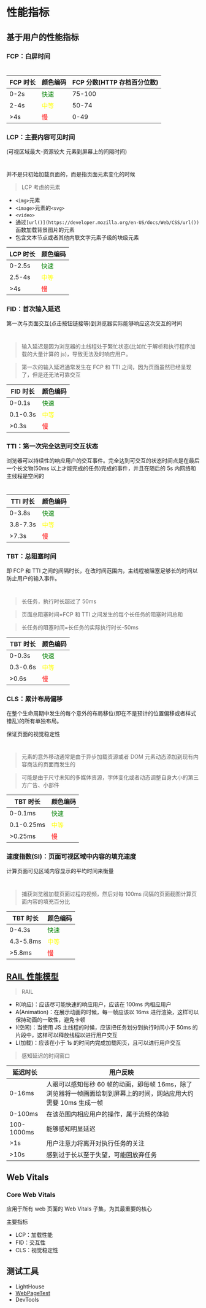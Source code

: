 # 性能指标

## 基于用户的性能指标

### FCP：白屏时间

<h1></h1>

| FCP 时长 | 颜色编码                       | FCP 分数(HTTP 存档百分位数) |
| -------- | ------------------------------ | --------------------------- |
| 0-2s     | <font color=green>快速</font>  | 75-100                      |
| 2-4s     | <font color=yellow>中等</font> | 50-74                       |
| >4s      | <font color=red>慢</font>      | 0-49                        |

### LCP：主要内容可见时间

(可视区域最大-资源较大 元素到屏幕上的间隔时间)

<h1></h1>

并不是只初始加载页面的，而是指页面元素变化的时候

> LCP 考虑的元素

- `<img>`元素
- `<image>`元素的`<svg>`
- `<video>`
- 通过`[url()](https://developer.mozilla.org/en-US/docs/Web/CSS/url())`函数加载背景图片的元素
- 包含文本节点或者其他内联文字元素子级的块级元素

| LCP 时长 | 颜色编码                       |
| -------- | ------------------------------ |
| 0-2.5s   | <font color=green>快速</font>  |
| 2.5-4s   | <font color=yellow>中等</font> |
| >4s      | <font color=red>慢</font>      |

### FID：首次输入延迟

第一次与页面交互(点击按钮链接等)到浏览器实际能够响应这次交互的时间

<h1></h1>

> 输入延迟是因为浏览器的主线程处于繁忙状态(比如忙于解析和执行程序加载的大量计算的 js)，导致无法及时响应用户。

> 第一次的输入延迟通常发生在 FCP 和 TTI 之间，因为页面虽然已经呈现了，但是还无法可靠交互

| FID 时长 | 颜色编码                       |
| -------- | ------------------------------ |
| 0-0.1s   | <font color=green>快速</font>  |
| 0.1-0.3s | <font color=yellow>中等</font> |
| >0.3s    | <font color=red>慢</font>      |

### TTI：第一次完全达到可交互状态

浏览器可以持续性的响应用户的交互事件。完全达到可交互的状态时间点是在最后一个长文物(50ms 以上才能完成的任务)完成的事件，并且在随后的 5s 内网络和主线程是空闲的

<h1></h1>

| TTI 时长 | 颜色编码                       |
| -------- | ------------------------------ |
| 0-3.8s   | <font color=green>快速</font>  |
| 3.8-7.3s | <font color=yellow>中等</font> |
| >7.3s    | <font color=red>慢</font>      |

### TBT：总阻塞时间

即 FCP 和 TTI 之间的间隔时长，在改时间范围内，主线程被阻塞足够长的时间以防止用户的输入事件。

<h1></h1>

> 长任务，执行时长超过了 50ms

> 页面总阻塞时间=FCP 和 TTI 之间发生的每个长任务的阻塞时间总和

> 长任务的阻塞时间=长任务的实际执行时长-50ms

| TBT 时长 | 颜色编码                       |
| -------- | ------------------------------ |
| 0-0.3s   | <font color=green>快速</font>  |
| 0.3-0.6s | <font color=yellow>中等</font> |
| >0.6s    | <font color=red>慢</font>      |

### CLS：累计布局偏移

在整个生命周期中发生的每个意外的布局移位(即在不是预计的位置偏移或者样式错乱)的所有单独布局。

保证页面的视觉稳定性

<h1></h1>

> 元素的意外移动通常是由于异步加载资源或者 DOM 元素动态添加到现有内容商法的页面而发生的

> 可能是由于尺寸未知的多媒体资源，字体变化或者动态调整自身大小的第三方广告、小部件

| TBT 时长   | 颜色编码                       |
| ---------- | ------------------------------ |
| 0-0.1ms    | <font color=green>快速</font>  |
| 0.1-0.25ms | <font color=yellow>中等</font> |
| >0.25ms    | <font color=red>慢</font>      |

### 速度指数(SI)：页面可视区域中内容的填充速度

计算页面可见区域内容显示的平均时间来衡量

<h1></h1>

> 捕获浏览器加载页面过程的视频，然后对每 100ms 间隔的页面截图计算页面内容的填充百分比

| TBT 时长  | 颜色编码                       |
| --------- | ------------------------------ |
| 0-4.3s    | <font color=green>快速</font>  |
| 4.3-5.8ms | <font color=yellow>中等</font> |
| >5.8ms    | <font color=red>慢</font>      |

## [RAIL 性能模型](https://zhuanlan.zhihu.com/p/422402515)

> RAIL

- R(响应)：应该尽可能快速的响应用户，应该在 100ms 内相应用户
- A(Animation)：在展示动画的时候，每一帧应该以 16ms 进行渲染，这样可以保持动画的一致性，避免卡顿
- I(空闲)：当使用 JS 主线程的时候，应该把任务划分到执行时间小于 50ms 的片段中，这样可以释放线程以进行用户交互
- L(加载)：应该在小于 1s 的时间内完成加载网页，且可以进行用户交互

> 感知延迟的时间窗口

| 延迟时长 | 用户反映 |
| --- | --- |
| 0-16ms | 人眼可以感知每秒 60 帧的动画，即每帧 16ms，除了浏览器将一帧画面绘制到屏幕上的时间，网站应用大约需要 10ms 生成一帧 |
| 0-100ms | 在该范围内相应用户的操作，属于流畅的体验 |
| 100-1000ms | 能够感知明显延迟 |
| >1s | 用户注意力将离开对执行任务的关注 |
| >10s | 感到过于长以至于失望，可能回放弃任务 |

## Web Vitals

### Core Web Vitals

应用于所有 web 页面的 Web Vitals 子集，为其最重要的核心

主要指标

- LCP：加载性能
- FID：交互性
- CLS：视觉稳定性

## 测试工具

- LightHouse
- [WebPageTest](https://www.webpagetest.org)
- DevTools